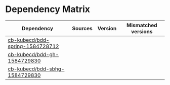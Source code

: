 # Dependency Matrix

Dependency | Sources | Version | Mismatched versions
---------- | ------- | ------- | -------------------
[cb-kubecd/bdd-spring-1584728712](https://github.com/cb-kubecd/bdd-spring-1584728712.git) |  | []() | 
[cb-kubecd/bdd-gh-1584729830](https://github.com/cb-kubecd/bdd-gh-1584729830.git) |  | []() | 
[cb-kubecd/bdd-sbhg-1584729830](https://github.com/cb-kubecd/bdd-sbhg-1584729830.git) |  | []() | 
